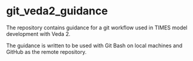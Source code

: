 # git_veda2_guidance
The repository contains guidance for a git workflow used in TIMES model development with Veda 2.

The guidance is written to be used with Git Bash on local machines and GitHub as the remote repository.
